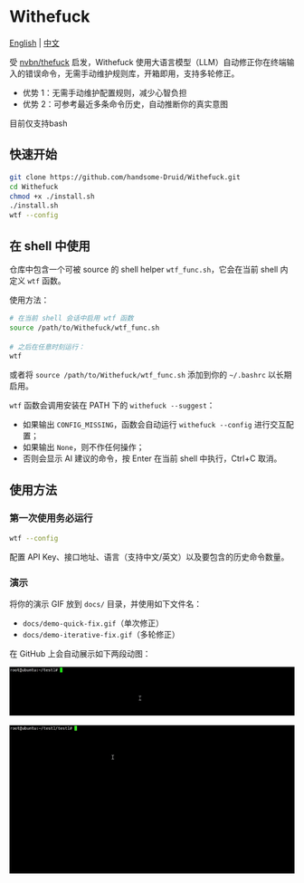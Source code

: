 # Withefuck

[English](./README.en.md) | [中文](./README.md)

受 [nvbn/thefuck](https://github.com/nvbn/thefuck) 启发，Withefuck 使用大语言模型（LLM）自动修正你在终端输入的错误命令，无需手动维护规则库，开箱即用，支持多轮修正。

- 优势 1：无需手动维护配置规则，减少心智负担
- 优势 2：可参考最近多条命令历史，自动推断你的真实意图

目前仅支持bash

## 快速开始

```bash
git clone https://github.com/handsome-Druid/Withefuck.git
cd Withefuck
chmod +x ./install.sh
./install.sh
wtf --config
```

## 在 shell 中使用

仓库中包含一个可被 source 的 shell helper `wtf_func.sh`，它会在当前 shell 内定义 `wtf` 函数。

使用方法：

```bash
# 在当前 shell 会话中启用 wtf 函数
source /path/to/Withefuck/wtf_func.sh

# 之后在任意时刻运行：
wtf
```

或者将 `source /path/to/Withefuck/wtf_func.sh` 添加到你的 `~/.bashrc` 以长期启用。

`wtf` 函数会调用安装在 PATH 下的 `withefuck --suggest`：
- 如果输出 `CONFIG_MISSING`，函数会自动运行 `withefuck --config` 进行交互配置；
- 如果输出 `None`，则不作任何操作；
- 否则会显示 AI 建议的命令，按 Enter 在当前 shell 中执行，Ctrl+C 取消。


## 使用方法

### 第一次使用务必运行

```bash
wtf --config
```

配置 API Key、接口地址、语言（支持中文/英文）以及要包含的历史命令数量。

### 演示

将你的演示 GIF 放到 `docs/` 目录，并使用如下文件名：

- `docs/demo-quick-fix.gif`（单次修正）
- `docs/demo-iterative-fix.gif`（多轮修正）

在 GitHub 上会自动展示如下两段动图：

![Quick Fix](./docs/demo-quick-fix.gif)

![Iterative Fix](./docs/demo-iterative-fix.gif)
